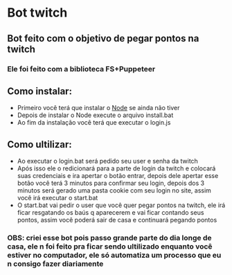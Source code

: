 # Bot twitch
## Bot feito com o objetivo de pegar pontos na twitch
### Ele foi feito com a biblioteca FS+Puppeteer
## Como instalar:
* Primeiro você terá que instalar o [Node](https://nodejs.org/en/download/)
 se ainda não tiver
* Depois de instalar o Node execute o arquivo install.bat
* Ao fim da instalação você terá que executar o login.js
## Como ultilizar:
* Ao executar o login.bat será pedido seu user e senha da twitch
* Após isso ele o redicionará para a parte de login da twitch e colocará suas credenciais e ira apertar o botão entrar, depois dele apertar esse botão você terá 3 minutos para confirmar seu login, depois dos 3 minutos será gerado uma pasta cookie com seu login no site, assim você irá executar o start.bat
* O start.bat vai pedir o user que você quer pegar pontos na twitch, ele irá ficar resgatando os baús q aparecerem e vai ficar contando seus pontos, assim você poderá sair de casa e continuará pegando pontos
### OBS: criei esse bot pois passo grande parte do dia longe de casa, ele n foi feito pra ficar sendo ultilizado enquanto você estiver no computador, ele só automatiza um processo que eu n consigo fazer diariamente
